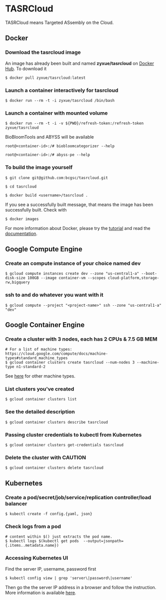 # TASRCloud

TASRCloud means Targeted ASsembly on the Cloud.

## Docker

### Download the tasrcloud image

An image has already been built and named **zyxue/tasrcloud**  on
[Docker Hub](https://hub.docker.com/r/zyxue/tasrcloud/). To download it

    $ docker pull zyxue/tasrcloud:latest


### Launch a container interactively for tasrcloud

    $ docker run --rm -t -i zyxue/tasrcloud /bin/bash

### Launch a container with mounted volume

    $ docker run --rm -t -i -v ${PWD}/refresh-token:/refresh-token zyxue/tasrcloud

BioBloomTools and ABYSS will be available

    root@<container-id>:/# biobloomcategorizer --help

    root@<container-id>:/# abyss-pe --help

### To build the image yourself

    $ git clone git@github.com:bcgsc/tasrcloud.git

    $ cd tasrcloud

    $ docker build <username>/tasrcloud .

If you see a successfully built message, that means the image has been
successfully built. Check with

    $ docker images

For more information about Docker, please try the
[tutorial](https://docs.docker.com/linux/) and read the
[documentation](https://docs.docker.com/).

## Google Compute Engine

### Create an compute instance of your choice named dev

    $ gcloud compute instances create dev --zone "us-central1-a" --boot-disk-size 100GB --image container-vm --scopes cloud-platform,storage-rw,bigquery

### ssh to and do whatever you want with it

    $ gcloud compute --project "<project-name>" ssh --zone "us-central1-a" "dev"

## Google Container Engine

### Create a cluster with 3 nodes, each has 2 CPUs & 7.5 GB MEM

    # For a list of machine types: https://cloud.google.com/compute/docs/machine-types#standard_machine_types
    $ gcloud container clusters create tasrcloud --num-nodes 3 --machine-type n1-standard-2

See [here](https://cloud.google.com/compute/docs/machine-types) for other machine types.

### List clusters you've created

    $ gcloud container clusters list

### See the detailed description

    $ gcloud container clusters describe tasrcloud

### Passing cluster credentials to kubectl from Kubernetes

    $ gcloud container clusters get-credentials tasrcloud

### Delete the cluster with CAUTION

    $ gcloud container clusters delete tasrcloud

## Kubernetes

### Create a pod/secret/job/service/replication controller/load balancer

    $ kubectl create -f config.{yaml, json}

### Check logs from a pod

    # content within $() just extracts the pod name.
    $ kubectl logs $(kubectl get pods  --output=jsonpath={.items..metadata.name})

### Accessing Kubernetes UI

Find the server IP, username, password first

    $ kubectl config view | grep 'server\|password\|username'

Then go the the server IP address in a browser and follow the instruction. More
information is available [here](https://github.com/kubernetes/kubernetes/blob/v1.0.6/docs/user-guide/ui.md).
